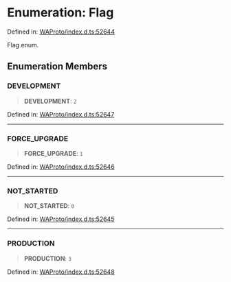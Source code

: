 # Enumeration: Flag

Defined in: [WAProto/index.d.ts:52644](https://github.com/Fokusdotid/bail/blob/546bbbb35e652e95f45982a71bee62b2c682e4eb/WAProto/index.d.ts#L52644)

Flag enum.

## Enumeration Members

### DEVELOPMENT

> **DEVELOPMENT**: `2`

Defined in: [WAProto/index.d.ts:52647](https://github.com/Fokusdotid/bail/blob/546bbbb35e652e95f45982a71bee62b2c682e4eb/WAProto/index.d.ts#L52647)

***

### FORCE\_UPGRADE

> **FORCE\_UPGRADE**: `1`

Defined in: [WAProto/index.d.ts:52646](https://github.com/Fokusdotid/bail/blob/546bbbb35e652e95f45982a71bee62b2c682e4eb/WAProto/index.d.ts#L52646)

***

### NOT\_STARTED

> **NOT\_STARTED**: `0`

Defined in: [WAProto/index.d.ts:52645](https://github.com/Fokusdotid/bail/blob/546bbbb35e652e95f45982a71bee62b2c682e4eb/WAProto/index.d.ts#L52645)

***

### PRODUCTION

> **PRODUCTION**: `3`

Defined in: [WAProto/index.d.ts:52648](https://github.com/Fokusdotid/bail/blob/546bbbb35e652e95f45982a71bee62b2c682e4eb/WAProto/index.d.ts#L52648)
